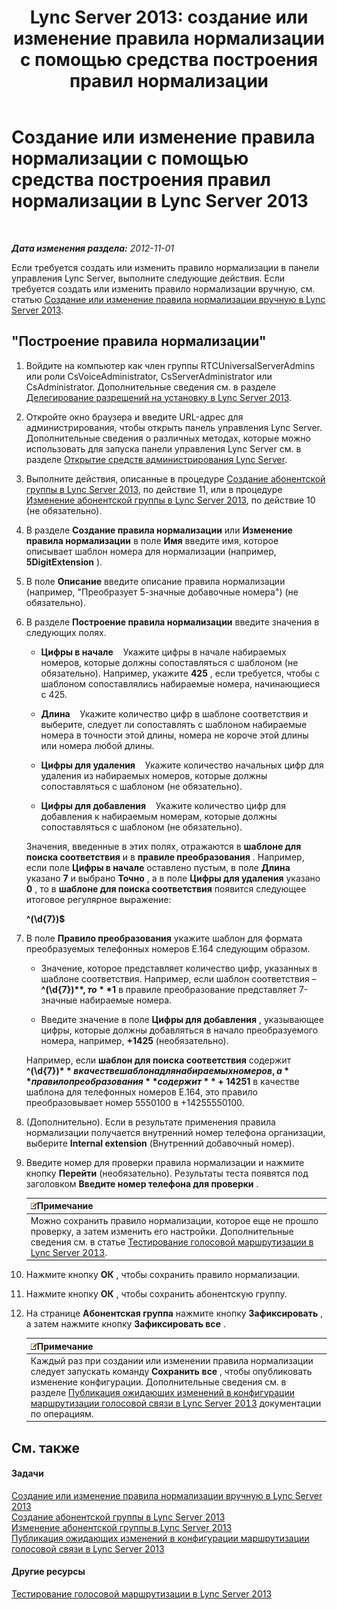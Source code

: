 ﻿---
title: 'Lync Server 2013: создание или изменение правила нормализации с помощью средства построения правил нормализации'
TOCTitle: Создание или изменение правила нормализации с помощью средства построения правил нормализации
ms:assetid: e8547d7b-f74d-4a73-9a7d-df20d7a87fcd
ms:mtpsurl: https://technet.microsoft.com/ru-ru/library/Gg399036(v=OCS.15)
ms:contentKeyID: 49311517
ms.date: 05/19/2016
mtps_version: v=OCS.15
ms.translationtype: HT
---

# Создание или изменение правила нормализации с помощью средства построения правил нормализации в Lync Server 2013

 

_**Дата изменения раздела:** 2012-11-01_

Если требуется создать или изменить правило нормализации в панели управления Lync Server, выполните следующие действия. Если требуется создать или изменить правило нормализации вручную, см. статью [Создание или изменение правила нормализации вручную в Lync Server 2013](lync-server-2013-create-or-modify-a-normalization-rule-manually.md).

## "Построение правила нормализации"

1.  Войдите на компьютер как член группы RTCUniversalServerAdmins или роли CsVoiceAdministrator, CsServerAdministrator или CsAdministrator. Дополнительные сведения см. в разделе [Делегирование разрешений на установку в Lync Server 2013](lync-server-2013-delegate-setup-permissions.md).

2.  Откройте окно браузера и введите URL-адрес для администрирования, чтобы открыть панель управления Lync Server. Дополнительные сведения о различных методах, которые можно использовать для запуска панели управления Lync Server см. в разделе [Открытие средств администрирования Lync Server](lync-server-2013-open-lync-server-administrative-tools.md).

3.  Выполните действия, описанные в процедуре [Создание абонентской группы в Lync Server 2013](lync-server-2013-create-a-dial-plan.md), по действие 11, или в процедуре [Изменение абонентской группы в Lync Server 2013](lync-server-2013-modify-a-dial-plan.md), по действие 10 (не обязательно).

4.  В разделе **Создание правила нормализации** или **Изменение правила нормализации** в поле **Имя** введите имя, которое описывает шаблон номера для нормализации (например, **5DigitExtension** ).

5.  В поле **Описание** введите описание правила нормализации (например, "Преобразует 5-значные добавочные номера") (не обязательно).

6.  В разделе **Построение правила нормализации** введите значения в следующих полях.
    
      - **Цифры в начале**    Укажите цифры в начале набираемых номеров, которые должны сопоставляться с шаблоном (не обязательно). Например, укажите **425** , если требуется, чтобы с шаблоном сопоставлялись набираемые номера, начинающиеся с 425.
    
      - **Длина**    Укажите количество цифр в шаблоне соответствия и выберите, следует ли сопоставлять с шаблоном набираемые номера в точности этой длины, номера не короче этой длины или номера любой длины.
    
      - **Цифры для удаления**    Укажите количество начальных цифр для удаления из набираемых номеров, которые должны сопоставляться с шаблоном (не обязательно).
    
      - **Цифры для добавления**    Укажите количество цифр для добавления к набираемым номерам, которые должны сопоставляться с шаблоном (не обязательно).
    
    Значения, введенные в этих полях, отражаются в **шаблоне для поиска соответствия** и в **правиле преобразования** . Например, если поле **Цифры в начале** оставлено пустым, в поле **Длина** указано **7** и выбрано **Точно** , а в поле **Цифры для удаления** указано **0** , то в **шаблоне для поиска соответствия** появится следующее итоговое регулярное выражение:
    
    **^(\\d{7})$**

7.  В поле **Правило преобразования** укажите шаблон для формата преобразуемых телефонных номеров E.164 следующим образом.
    
      - Значение, которое представляет количество цифр, указанных в шаблоне соответствия. Например, если шаблон соответствия – **^(\\d{7})$** , то **$1** в правиле преобразование представляет 7-значные набираемые номера.
    
      - Введите значение в поле **Цифры для добавления** , указывающее цифры, которые должны добавляться в начало преобразуемого номера, например, **+1425** (необязательно).
    
    Например, если **шаблон для поиска соответствия** содержит **^(\\d{7})$** в качестве шаблона для набираемых номеров, а **правило преобразования** содержит **+1425$1** в качестве шаблона для телефонных номеров E.164, это правило преобразовывает номер 5550100 в +14255550100.

8.  (Дополнительно). Если в результате применения правила нормализации получается внутренний номер телефона организации, выберите **Internal extension** (Внутренний добавочный номер).

9.  Введите номер для проверки правила нормализации и нажмите кнопку **Перейти** (необязательно). Результаты теста появятся под заголовком **Введите номер телефона для проверки** .
    
    <table>
    <thead>
    <tr class="header">
    <th><img src="images/Gg398412.note(OCS.15).gif" title="note" alt="note" />Примечание</th>
    </tr>
    </thead>
    <tbody>
    <tr class="odd">
    <td>Можно сохранить правило нормализации, которое еще не прошло проверку, а затем изменить его настройки. Дополнительные сведения см. в статье <a href="lync-server-2013-test-voice-routing.md">Тестирование голосовой маршрутизации в Lync Server 2013</a>.</td>
    </tr>
    </tbody>
    </table>


10. Нажмите кнопку **ОК** , чтобы сохранить правило нормализации.

11. Нажмите кнопку **ОК** , чтобы сохранить абонентскую группу.

12. На странице **Абонентская группа** нажмите кнопку **Зафиксировать** , а затем нажмите кнопку **Зафиксировать все** .
    
    <table>
    <thead>
    <tr class="header">
    <th><img src="images/Gg398412.note(OCS.15).gif" title="note" alt="note" />Примечание</th>
    </tr>
    </thead>
    <tbody>
    <tr class="odd">
    <td>Каждый раз при создании или изменении правила нормализации следует запускать команду <strong>Сохранить все</strong> , чтобы опубликовать изменение конфигурации. Дополнительные сведения см. в разделе <a href="lync-server-2013-publish-pending-changes-to-the-voice-routing-configuration.md">Публикация ожидающих изменений в конфигурации маршрутизации голосовой связи в Lync Server 2013</a> документации по операциям.</td>
    </tr>
    </tbody>
    </table>


## См. также

#### Задачи

[Создание или изменение правила нормализации вручную в Lync Server 2013](lync-server-2013-create-or-modify-a-normalization-rule-manually.md)  
[Создание абонентской группы в Lync Server 2013](lync-server-2013-create-a-dial-plan.md)  
[Изменение абонентской группы в Lync Server 2013](lync-server-2013-modify-a-dial-plan.md)  
[Публикация ожидающих изменений в конфигурации маршрутизации голосовой связи в Lync Server 2013](lync-server-2013-publish-pending-changes-to-the-voice-routing-configuration.md)  

#### Другие ресурсы

[Тестирование голосовой маршрутизации в Lync Server 2013](lync-server-2013-test-voice-routing.md)

